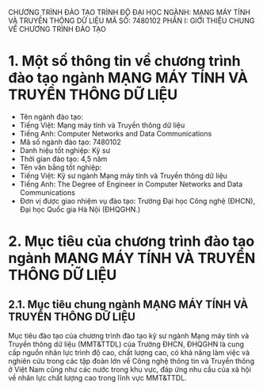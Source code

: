 CHƯƠNG TRÌNH ĐÀO TẠO TRÌNH ĐỘ ĐẠI HỌC
NGÀNH: MẠNG MÁY TÍNH VÀ TRUYỀN THÔNG DỮ LIỆU
MÃ SỐ: 7480102
PHẦN I: GIỚI THIỆU CHUNG VỀ CHƯƠNG TRÌNH ĐÀO TẠO
# 1.  Một số thông tin về chương trình đào tạo ngành MẠNG MÁY TÍNH VÀ TRUYỀN THÔNG DỮ LIỆU
-   Tên ngành đào tạo:
-   Tiếng Việt: Mạng máy tính và Truyền thông dữ liệu
-   Tiếng Anh: Computer Networks and Data Communications
-   Mã số ngành đào tạo: 7480102
-   Danh hiệu tốt nghiệp: Kỹ sư
-   Thời gian đào tạo: 4,5 năm
-   Tên văn bằng tốt nghiệp:
-   Tiếng Việt: Kỹ sư ngành Mạng máy tính và Truyền thông dữ liệu
-   Tiếng Anh: The Degree of Engineer in Computer Networks and Data Communications
-   Đơn vị được giao nhiệm vụ đào tạo: Trường Đại học Công nghệ (ĐHCN), Đại học Quốc gia Hà Nội (ĐHQGHN.)
# 2.  Mục tiêu của chương trình đào tạo ngành MẠNG MÁY TÍNH VÀ TRUYỀN THÔNG DỮ LIỆU
## 2.1. Mục tiêu chung ngành MẠNG MÁY TÍNH VÀ TRUYỀN THÔNG DỮ LIỆU
Mục tiêu đào tạo của chương trình đào tạo kỹ sư ngành Mạng máy tính và Truyền thông dữ liệu (MMT&TTDL) của Trường ĐHCN, ĐHQGHN là cung cấp nguồn nhân lực trình độ cao, chất lượng cao, có khả năng làm việc và nghiên cứu trong các tập đoàn lớn về Công nghệ thông tin và Truyền thông ở Việt Nam cũng như các nước trong khu vực, đáp ứng nhu cầu của xã hội về nhân lực chất lượng cao trong lĩnh vực MMT&TTDL.
